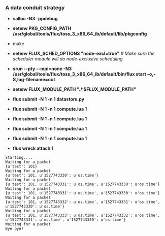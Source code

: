 ### A data conduit strategy

- **salloc -N3 -ppdebug**

- **setenv PKG_CONFIG_PATH /usr/global/tools/flux/toss_3_x86_64_ib/default/lib/pkgconfig**

- make

- **setenv FLUX_SCHED_OPTIONS "node-excl=true"** *# Make sure the scheduler module will do node-exclusive scheduling*

- **srun --pty --mpi=none -N3 /usr/global/tools/flux/toss_3_x86_64_ib/default/bin/flux start -o,-S,log-filename=out**

- **setenv FLUX_MODULE_PATH "./:$FLUX_MODULE_PATH"**
- **flux submit -N 1 -n 1 datastore.py**

- **flux submit -N 1 -n 1 compute.lua 1**
- **flux submit -N 1 -n 1 compute.lua 1**
- **flux submit -N 1 -n 1 compute.lua 1**
- **flux submit -N 1 -n 1 compute.lua 1**

- **flux wreck attach 1**
```
Starting....
Waiting for a packet
{u'test': 101}
Waiting for a packet
{u'test': 101, u'1527743330': u'os.time'}
Waiting for a packet
{u'test': 101, u'1527743331': u'os.time', u'1527743330': u'os.time'}
Waiting for a packet
{u'test': 101, u'1527743331': u'os.time', u'1527743330': u'os.time'}
Waiting for a packet
{u'test': 101, u'1527743332': u'os.time', u'1527743331': u'os.time', u'1527743330': u'os.time'}
Waiting for a packet
{u'test': 101, u'1527743333': u'os.time', u'1527743332': u'os.time', u'1527743331': u'os.time', u'1527743330': u'os.time'}
Waiting for a packet
Bye bye!
```
